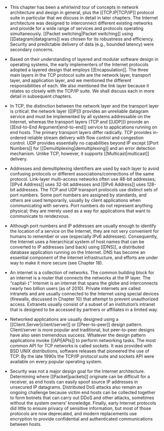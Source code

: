 - This chapter has been a whirlwind tour of concepts in network architecture and design in general, plus the [[TCP.IP|TCP/IP]] protocol suite in particular that we discuss in detail in later chapters. The Internet architecture was designed to interconnect different existing networks and provide for a wide range of services and protocols operating simultaneously. [[Packet switching|Packet switching]] using [[Datagram|datagrams]] was chosen for its robustness and efficiency. Security and predictable delivery of data (e.g., bounded latency) were secondary concerns.

- Based on their understanding of layered and modular software design in operating systems, the early implementers of the Internet protocols adopted a layered design that employs [[Encapsulation]]. The three main layers in the TCP protocol suite are the network layer, transport layer, and application layer, and we mentioned the different responsibilities of each. We also mentioned the link layer because it relates so closely with the TCP/IP suite. We shall discuss each in more detail in subsequent chapters.

- In TCP, the distinction between the network layer and the transport layer is critical: the network layer ([[IP]]) provides an unreliable datagram service and must be implemented by all systems addressable on the Internet, whereas the transport layers (TCP and [[UDP]]) provide an [[End-to-End Argument|end-to-end]] service to applications running on end hosts. The primary transport layers differ radically. TCP provides in-ordered reliable stream delivery with flow control and congestion control. UDP provides essentially no capabilities beyond IP except [[Port Numbers]] for [[Demultiplexing|demultiplexing]] and an error detection mechanism. Unlike TCP, however, it supports [[Multicast|multicast]] delivery.

- Addresses and demultiplexing identifiers are used by each layer to avoid confusing protocols or different associations/connections of the same protocol. Link-layer multi-access networks often use 48-bit addresses; [[IPv4 Address]] uses 32-bit addresses and [[IPv6 Address]] uses 128-bit addresses. The TCP and UDP transport protocols use distinct sets of port numbers. Some port numbers are assigned by standards, and others are used temporarily, usually by client applications when communicating with servers. Port numbers do not represent anything physical; they are merely used as a way for applications that want to communicate to rendezvous.

- Although port numbers and IP addresses are usually enough to identify the location of a service on the Internet, they are not very convenient for humans to remember or use (especially IPv6 addresses). Consequently, the Internet uses a hierarchical system of host names that can be converted to IP addresses (and back) using [[DNS]], a distributed database application running on the Internet. DNS has become an essential component of the Internet infrastructure, and efforts are under way to make it more secure (see Chapter 18).

- An internet is a collection of networks. The common building block for an internet is a router that connects the networks at the IP layer. The “capital-`I`” Internet is an internet that spans the globe and interconnects nearly two billion users (as of 2010). Private internets are called intranets and are usually connected to the Internet using special devices (firewalls, discussed in Chapter 10) that attempt to prevent unauthorized access. Extranets usually consist of a subset of an institution’s intranet that is designed to be accessed by partners or affiliates in a limited way.

- Networked applications are usually designed using a [[Client.Server|client/server]] or [[Peer-to-peer]] design pattern. Client/server is more popular and traditional, but peer-to-peer designs have also seen tremendous success. Whatever the design pattern applications invoke [[API|APIs]] to perform networking tasks. The most common API for TCP networks is called sockets. It was provided with BSD UNIX distributions, software releases that pioneered the use of TCP. By the late 1990s the TCP/IP protocol suite and sockets API were available on every popular operating system.

- Security was not a major design goal for the Internet architecture. Determining where [[Packet|packets]] originate can be difficult for a receiver, as end hosts can easily spoof source IP addresses in unsecured IP datagrams. Distributed DoS attacks also remain an ongoing challenge because victim end hosts can be collected together to form botnets that can carry out DDoS and other attacks, sometimes without the system owners’ knowledge. Finally, early Internet protocols did little to ensure privacy of sensitive information, but most of those protocols are now deprecated, and modern replacements use encryption to provide confidential and authenticated communications between hosts.

